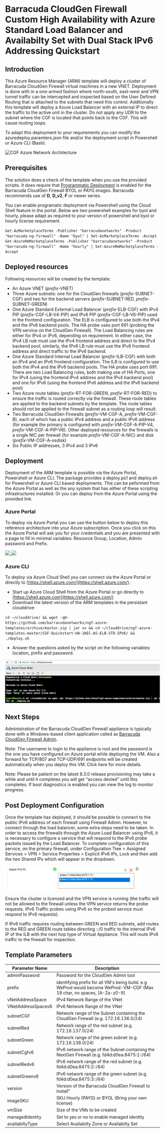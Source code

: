 # Barracuda CloudGen Firewall Custom High Availability with Azure Standard Load Balancer and Availabilty Set with Dual Stack IPv6 Addressing Quickstart

## Introduction
This Azure Resource Manager (ARM) template will deploy a cluster of Barracuda CloudGen Firewall virtual machines in a new VNET. Deployment is done with in a one-armed fashion where north-south, east-west and VPN tunnel traffic can be intercepted and inspected based on the User Defined Routing that is attached to the subnets that need this control. Additionally this template will deploy a Azure Load Balancer with an external IP to direct the traffic to the active unit in the cluster. Do not apply any UDR to the subnet where the CGF is located that points back to the CGF. This will cause routing loops.

To adapt this deployment to your requirements you can modify the azuredeploy.paramters.json file and/or the deployment script in Powershell or Azure CLI (Bash).

![CGF Azure Network Architecture](images/cgf-ha-1nic-elb-ilb.png)

## Prerequisites
The solution does a check of the template when you use the provided scripts. It does require that [Programmatic Deployment](https://azure.microsoft.com/en-us/blog/working-with-marketplace-images-on-azure-resource-manager/) is enabled for the Barracuda CloudGen Firewall BYOL or PAYG images. Barracuda recommends use of **D**, **D_v2**, **F** or newer series. 

You can enable programatic deployment via Powershell using the Cloud Shell feature in the portal. Below are two powershell examples for byol and hourly, please adapt as required to your version of powershell and byol or hourly license requirement.

`Get-AzMarketplaceTerms -Publisher "barracudanetworks" -Product "barracuda-ng-firewall" -Name "byol" | Set-AzMarketplaceTerms -Accept`
`Get-AzureRmMarketplaceTerms -Publisher "barracudanetworks" -Product "barracuda-ng-firewall" -Name "hourly" | Set-AzureRmMarketplaceTerms -Accept`




## Deployed resources
Following resources will be created by the template:
- An Azure VNET (*prefix*-VNET)
- Three Azure subnets: one for the CloudGen firewalls (*prefix*-SUBNET-CGF) and two for the backend servers (*prefix*-SUBNET-RED, *prefix*-SUBNET-GREEN)
- One Azure Standard External Load Balancer (*prefix*-ELB-CGF) with IPv4 PIP (*prefix*-CGF-LB-V4-PIP) and IPv6 PIP (*prefix*-CGF-LB-V6-PIP) used in the frontend configuration. The ELB is configured to use both the IPv4 and the IPv6 backend pools. The HA probe uses port 691 (probing the VPN service on the CloudGen Firewall).  The Load Balancing rules are either for IPv4 or IPv6, depending on requirement. In either case, the IPv4 LB rule must use the IPv4 frontend address and direct to the IPv4 backend pool; similarly, the IPv6 LB rule must use the IPv6 frontend address and direct traffic to the IPv6 backend.
- One Azure Standard Internal Load Balancer (*prefix*-ILB-CGF) with both an IPv4 and an IPv6 frontend configuration. The ILB is configured to use both the IPv4 and the IPv6 backend pools. The HA probe uses port 691. There are two Load Balancing rules, both making use of HA Ports,  one for IPv4 (using the frontend IPv4 address and the IPv4 backend pool) and one for IPv6 (using the frontend IPv6 address and the IPv6 backend pool)
- Two Azure route tables (*prefix*-RT-FOR-GREEN, *prefix*-RT-FOR-RED) to ensure the traffic is routed correctly via the firewall. These route tables are applied to the backend subnets by the template. The route tables should not be applied to the firewall subnet as a routing loop will result.
- Two Barracuda CloudGen Firewalls (*prefix*-VM-CGF-A, *prefix*-VM-CGF-B), each of which has a public IPv4 address and a public IPv6 address (for example the primary is configured with *prefix*-VM-CGF-A-PIP-V4, *prefix*-VM-CGF-A-PIP-V6). Other deployed resources for the firewalls is a single NIC per firewall (for example *prefix*-VM-CGF-A-NIC) and disk (*prefix*-VM-CGF-A-osdisk)
- Six Public IP addresses, 3 IPv4 and 3 IPv6


## Deployment

Deployment of the ARM template is possible via the Azure Portal, Powershell or Azure CLI. 
The package provides a deploy.ps1 and deploy.sh for Powershell or Azure CLI based deployments. This can be peformed from the Azure Portal as well as the any system that has either of these scripting infrastructures installed. Or you can deploy from the Azure Portal using the provided link.

### Azure Portal

To deploy via Azure Portal you can use the button below to deploy this reference architecture into your Azure subscription. Once you click on this the Azure Portal will ask you for your credentials and you are presented with a page to fill in minimal variables: Resource Group, Location, Admin password and Prefix.

<a href="https://portal.azure.com/#create/Microsoft.Template/uri/https%3A%2F%2Fraw.githubusercontent.com%2Fbarracudanetworks%2Fngf-azure-templates%2Fmaster%2Fcontrib%2FCGF-Quickstart-HA-1NIC-ASZ-ELB-STD-IPV6%2Fazuredeploy.json" target="_blank">
    <img src="http://azuredeploy.net/deploybutton.png"/>
</a>
<a href="http://armviz.io/#/?load=https%3A%2F%2Fraw.githubusercontent.com%2Fbarracudanetworks%2Fngf-azure-templates%2Fmaster%2Fcontrib%2FCGF-Quickstart-HA-1NIC-ASZ-ELB-STD-IPV6%2Fazuredeploy.json" target="_blank">
    <img src="http://armviz.io/visualizebutton.png"/>
</a>

### Azure CLI

To deploy via Azure Cloud Shell you can connect via the Azure Portal or directly to [https://shell.azure.com/](https://shell.azure.com/). 

- Start up Azure Cloud Shell from the Azure Portal or go directly to [https://shell.azure.com](https://shell.azure.com/)
- Download the latest version of the ARM templates in the persistant clouddrive:

`cd ~/clouddrive/ && wget -qO- https://github.com/barracudanetworks/ngf-azure-templates/archive/master.zip | jar xv && cd ~/clouddrive/ngf-azure-templates-master/CGF-Quickstart-HA-1NIC-AS-ELB-STD-IPV6/ && ./deploy.sh`

- Answer the questions asked by the script on the following variables: location, prefix and password.

![Azure Cloud Shell Bash Edition](images/azurecloudshell1.png)

## Next Steps

Administration of the Barracuda CloudGen Firewall appliance is typically done with a Windows-based client application called as [Barracuda CloudGen Firewall Admin](https://dlportal.barracudanetworks.com/#/search).

Note: The username to login to the appliance is root and the password is the one you have configured on Azure portal while deploying the VM. Also a forward for TCP/807 and TCP-UDP/691 endpoints will be created automatically when you deploy this VM. Click here for more details.

Note: Please be patient on the latest 8.3.0 release provisioning may take a while and until it completes you will get "access denied" until this completes. If boot diagnostics is enabled you can view the log to monitor progress.

## Post Deployment Configuration

Once the template has deployed, it should be possible to connect to the public IPv6 address of each firewall using Firewall Admin. However, to connect through the load balancer, some extra steps need to be taken. In order to access the firewalls through the Azure Load Balancer using IPv6, it is necessary to configure a service that will respond to the IPv6 probe packets issued by the Load Balancer. To complete configuration of this service, on the primary firewall, under Configuration Tree > Assigned Services > VPN > Service Properties > Explicit IPv6 IPs, Lock and then add the two Shared IPs which will appear in the dropdown. 

![Service with IPv6](images/services.png)

Ensure the cluster is licensed and the VPN service is running (the traffic will not be allowed to the firewall unless the VPN service returns the probe requests. IPv6 Traffic probes using IPv6 so the probed service must respond to IPv6 requests).

If IPv6 traffic requires routing between GREEN and RED subnets, add routes to the RED and GREEN route tables directing ::/0 traffic to the internal IPv6 IP of the ILB with the next hop type of Virtual Appliance. This will route IPv6 traffic to the firewall for inspection.


## Template Parameters
| Parameter Name | Description
|---|---
adminPassword | Password for the CloudGen Admin tool 
prefix | identifying prefix for all VM's being build. e.g WeProd would become WeProd-VM-CGF (Max 19 char, no spaces, [A-Za-z0-9] 
vNetAddressSpace | IPv4 Network Range of the VNet
VNetAddressSpacev6 | IPv6 Network Range of the VNet
subnetCGF | Network range of the Subnet containing the CloudGen Firewall (e.g. 172.16.136.0/24)
subnetRed | Network range of the red subnet (e.g. 172.16.137.0/24)
subnetGreen | Network range of the green subnet (e.g. 172.16.138.0/24)
subnetCgfv6 | IPv6 network range of the Subnet containing the NextGen Firewall (e.g. fd4d:d0ea:8475:1::/64)
subnetRedv6 | IPv6 network range of the red subnet (e.g. fd4d:d0ea:8475:2::/64)
subnetGreenv6 | IPv6 network range of the green subnet (e.g. fd4d:d0ea:8475:3::/64)
version |  Version of the Barracuda CloudGen Firewall to install"
imageSKU | SKU Hourly (PAYG) or BYOL (Bring your own license)
vmSize | Size of the VMs to be created
managedIdentity | Set to yes or no to enable managed identity
availabiltyType | Select Availabilty Zone or Availabilty Set